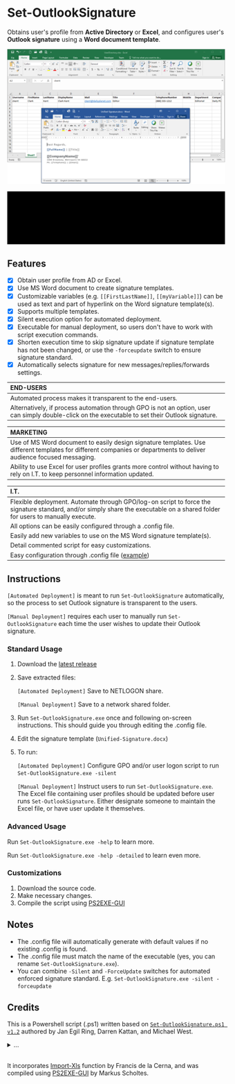 # Set-OutlookSignature
Obtains user's profile from **Active Directory** or **Excel**, and configures user's **Outlook signature** using a **Word document template**.

<p align="center">
  <a href="https://raw.githubusercontent.com/YoungKai7/Set-OutlookSignature/assets/demo-template.png">
    <img src="https://raw.githubusercontent.com/YoungKai7/Set-OutlookSignature/assets/demo-template.png" alt="Set-OutlookSignature Demo">
  </a>
</p>
<p align="center">
  <a href="https://raw.githubusercontent.com/YoungKai7/Set-OutlookSignature/assets/demo-gif.gif">
    <img src="https://raw.githubusercontent.com/YoungKai7/Set-OutlookSignature/assets/demo-gif.gif" alt="Set-OutlookSignature Demo">
  </a>
</p>

## Features
- [x] Obtain user profile from AD or Excel.
- [x] Use MS Word document to create signature templates.
- [x] Customizable variables (e.g. `[[FirstLastName]]`, `[[myVariable]]`) can be used as text and part of hyperlink on the Word signature template(s).
- [x] Supports multiple templates.
- [x] Silent execution option for automated deployment.
- [x] Executable for manual deployment, so users don't have to work with script execution commands.
- [x] Shorten execution time to skip signature update if signature template has not been changed, or use the `-forceupdate` switch to ensure signature standard.
- [x] Automatically selects signature for new messages/replies/forwards settings.

| **END-USERS** |
| :--- |
| Automated process makes it transparent to the end-users. |
| Alternatively, if process automation through GPO is not an option, user can simply double-click on the executable to set their Outlook signature. |

| **MARKETING** |
| :--- |
| Use of MS Word document to easily design signature templates.  Use different templates for different companies or departments to deliver audience focused messaging. |
| Ability to use Excel for user profiles grants more control without having to rely on I.T. to keep personnel information updated. |

| **I.T.** |
| :--- |
| Flexible deployment. Automate through GPO/log-on script to force the signature standard, and/or simply share the executable on a shared folder for users to manually execute. |
| All options can be easily configured through a .config file. |
| Easily add new variables to use on the MS Word signature template(s). |
| Detail commented script for easy customizations. |
| Easy configuration through .config file ([example](https://github.com/YoungKai7/Set-OutlookSignature/blob/assets/Set-OutlookSignature.config.md)) |

## Instructions
`[Automated Deployment]` is meant to run `Set-OutlookSignature` automatically, so the process to set Outlook signature is transparent to the users.

`[Manual Deployment]` requires each user to manually run `Set-OutlookSignature` each time the user wishes to update their Outlook signature.

### Standard Usage
1. Download the [latest release](https://github.com/YoungKai7/Set-OutlookSignature/releases/latest/download/Set-OutlookSignature.zip)
2. Save extracted files:

    `[Automated Deployment]` Save to NETLOGON share.
    
    `[Manual Deployment]` Save to a network shared folder.
    
3. Run `Set-OutlookSignature.exe` once and following on-screen instructions. This should guide you through editing the .config file.
4. Edit the signature template (`Unified-Signature.docx`)
5. To run:
    
    `[Automated Deployment]` Configure GPO and/or user logon script to run `Set-OutlookSignature.exe -silent`
    
    `[Manual Deployment]` Instruct users to run `Set-OutlookSignature.exe`.  The Excel file containing user profiles should be updated before user runs `Set-OutlookSignature`. Either designate someone to maintain the Excel file, or have user update it themselves.
    
### Advanced Usage
Run `Set-OutlookSignature.exe -help` to learn more.

Run `Set-OutlookSignature.exe -help -detailed` to learn even more.

### Customizations
1. Download the source code.
2. Make necessary changes.
3. Compile the script using [PS2EXE-GUI](https://gallery.technet.microsoft.com/scriptcenter/PS2EXE-GUI-Convert-e7cb69d5)

## Notes
- The .config file will automatically generate with default values if no existing .config is found.
- The .config file must match the name of the executable (yes, you can rename `Set-OutlookSignature.exe`).
- You can combine `-Silent` and `-ForceUpdate` switches for automated enforced signature standard.  E.g. `Set-OutlookSignature.exe -silent -forceupdate`

## Credits
This is a Powershell script (.ps1) written based on [`Set-OutlookSignature.ps1 v1.2`](https://gallery.technet.microsoft.com/office/Outlook-signature-based-on-8178d376) authored by Jan Egil Ring, Darren
Kattan, and Michael West.

<details><summary>...</summary>
<p>
Unfortunately I didn't discover [Jan's repo](https://github.com/janegilring/PSCommunity/blob/master/Microsoft%20Office/Set-OutlookSignature.ps1) until I had finished with my changes against Michael's v1.2 and as I'm writing these last words in README.md.  Else I could've branched off Jan's latest version instead of creating a new repo, saved some hassle, and gain couple more enhancements in the script.  This will do for now.
</p>
</details>
<br/>

It incorporates [Import-Xls](http://gallery.technet.microsoft.com/scriptcenter/17bcabe7-322a-43d3-9a27-f3f96618c74b) function by Francis de la Cerna, and was compiled using [PS2EXE-GUI](https://gallery.technet.microsoft.com/scriptcenter/PS2EXE-GUI-Convert-e7cb69d5) by Markus Scholtes.

